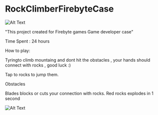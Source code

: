 # RockClimberFirebyteCase

![Alt Text](https://media.giphy.com/media/eduAfjMp42AvBiGN7q/giphy.gif)

"This project created for Firebyte games Game developer case" 

Time Spent : 24 hours 

How to play:

Tyringto climb mountaing and dont hit the obstacles , your hands should connect with rocks , good luck :)

Tap to rocks to jump them.

Obstacles

Blades blocks or cuts your connection with rocks.
Red rocks explodes in 1 second

![Alt Text](https://media.giphy.com/media/9txxd4jsomdI2O5g3m/giphy-downsized-large.gif)


